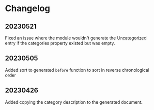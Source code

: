 # Changelog

## 20230521

Fixed an issue where the module wouldn't generate the Uncategorized entry if the categories property existed but was empty.

## 20230505

Added sort to generated `before` function to sort in reverse chronological order 

## 20230426

Added copying the category description to the generated document.